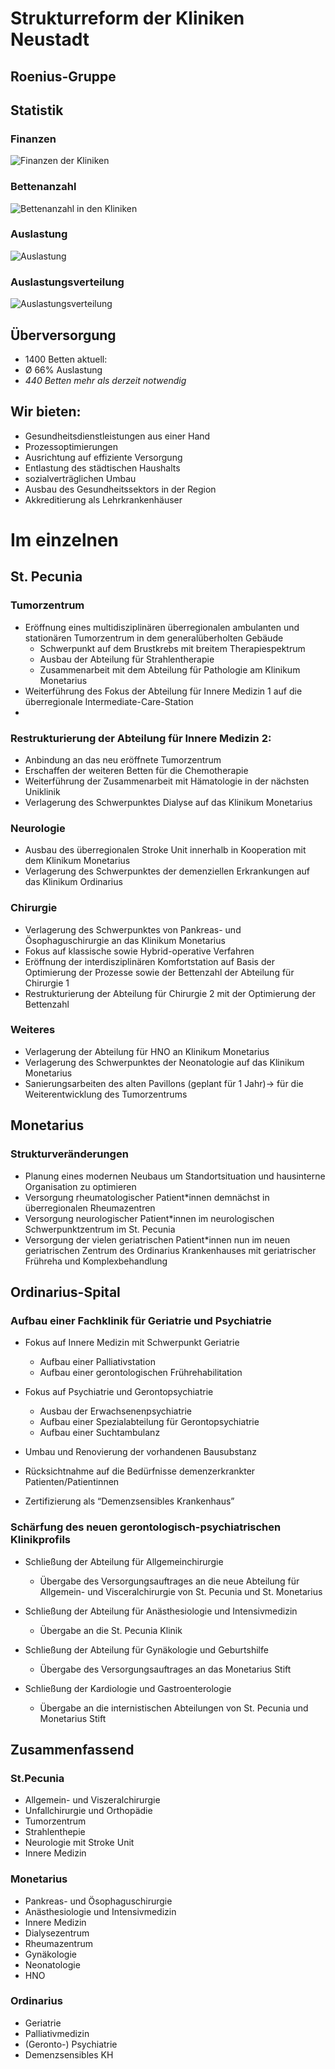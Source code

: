 # Strukturreform der Kliniken Neustadt
## Roenius-Gruppe

## Statistik

### Finanzen
![Finanzen der Kliniken](Finanzen.png)
### Bettenanzahl
![Bettenanzahl in den Kliniken](Betten.png)
### Auslastung
![Auslastung](Auslastung.png)
### Auslastungsverteilung
![Auslastungsverteilung](Auslastungsverteilung.png)
## Überversorgung


- 1400 Betten aktuell:
- Ø 66% Auslastung
- _440 Betten mehr als derzeit notwendig_


## Wir bieten:
- Gesundheitsdienstleistungen aus einer Hand
- Prozessoptimierungen
- Ausrichtung auf effiziente Versorgung
- Entlastung des städtischen Haushalts
- sozialverträglichen Umbau
- Ausbau des Gesundheitssektors in der Region
- Akkreditierung als Lehrkrankenhäuser

# Im einzelnen

## St. Pecunia

### Tumorzentrum
- Eröffnung eines multidisziplinären überregionalen ambulanten und stationären Tumorzentrum in dem generalüberholten Gebäude 
  - Schwerpunkt auf dem Brustkrebs mit breitem Therapiespektrum
  - Ausbau der Abteilung für Strahlentherapie
  - Zusammenarbeit mit dem Abteilung für Pathologie am Klinikum Monetarius
- Weiterführung des Fokus der Abteilung für Innere Medizin 1 auf die überregionale Intermediate-Care-Station
- 
### Restrukturierung der Abteilung für Innere Medizin 2:
- Anbindung an das neu eröffnete Tumorzentrum
- Erschaffen der weiteren Betten für die Chemotherapie
- Weiterführung der Zusammenarbeit mit Hämatologie in der nächsten Uniklinik
- Verlagerung des Schwerpunktes Dialyse auf das Klinikum Monetarius

### Neurologie

- Ausbau des überregionalen Stroke Unit innerhalb in Kooperation mit dem Klinikum Monetarius
- Verlagerung des Schwerpunktes der demenziellen Erkrankungen auf das Klinikum Ordinarius

### Chirurgie

- Verlagerung des Schwerpunktes von Pankreas- und Ösophaguschirurgie an das Klinikum Monetarius 
- Fokus auf klassische sowie Hybrid-operative Verfahren
- Eröffnung der interdisziplinären Komfortstation auf Basis der Optimierung der Prozesse sowie der Bettenzahl der Abteilung für Chirurgie 1
- Restrukturierung der Abteilung für Chirurgie 2 mit der Optimierung der Bettenzahl

### Weiteres
- Verlagerung der Abteilung für HNO an Klinikum Monetarius
- Verlagerung des Schwerpunktes der Neonatologie auf das Klinikum Monetarius 
- Sanierungsarbeiten des alten Pavillons (geplant für 1 Jahr)-> für die Weiterentwicklung des Tumorzentrums

## Monetarius

### Strukturveränderungen

- Planung eines modernen Neubaus um Standortsituation und hausinterne Organisation zu optimieren
- Versorgung rheumatologischer Patient*innen demnächst in überregionalen Rheumazentren 
- Versorgung neurologischer Patient*innen im neurologischen Schwerpunktzentrum im St. Pecunia
- Versorgung der vielen geriatrischen Patient*innen nun im neuen geriatrischen Zentrum des Ordinarius Krankenhauses mit geriatrischer Frühreha und Komplexbehandlung

## Ordinarius-Spital

### Aufbau einer Fachklinik für Geriatrie und Psychiatrie

- Fokus auf Innere Medizin mit Schwerpunkt Geriatrie
  - Aufbau einer Palliativstation
  - Aufbau einer gerontologischen Frührehabilitation

- Fokus auf Psychiatrie und Gerontopsychiatrie
  - Ausbau der Erwachsenenpsychiatrie
  - Aufbau einer Spezialabteilung für Gerontopsychiatrie
  - Aufbau einer Suchtambulanz

- Umbau und Renovierung der vorhandenen Bausubstanz
- Rücksichtnahme auf die Bedürfnisse demenzerkrankter Patienten/Patientinnen
- Zertifizierung als “Demenzsensibles Krankenhaus”


### Schärfung des neuen gerontologisch-psychiatrischen Klinikprofils

- Schließung der Abteilung für Allgemeinchirurgie
  - Übergabe des Versorgungsauftrages an die neue Abteilung für Allgemein- und Visceralchirurgie von St. Pecunia und St. Monetarius

- Schließung der Abteilung für Anästhesiologie und Intensivmedizin
  - Übergabe an die St. Pecunia Klinik

- Schließung der Abteilung für Gynäkologie und Geburtshilfe
  - Übergabe des Versorgungsauftrages an das Monetarius Stift 

- Schließung der Kardiologie und Gastroenterologie
  - Übergabe an die internistischen Abteilungen von St. Pecunia und Monetarius Stift 


## Zusammenfassend

### St.Pecunia

- Allgemein- und Viszeralchirurgie
- Unfallchirurgie und Orthopädie
- Tumorzentrum
- Strahlenthepie
- Neurologie mit Stroke Unit
- Innere Medizin

### Monetarius
- Pankreas- und Ösophaguschirurgie
- Anästhesiologie und Intensivmedizin
- Innere Medizin
- Dialysezentrum
- Rheumazentrum
- Gynäkologie
- Neonatologie
- HNO

### Ordinarius

- Geriatrie
- Palliativmedizin
- (Geronto-) Psychiatrie
- Demenzsensibles KH


